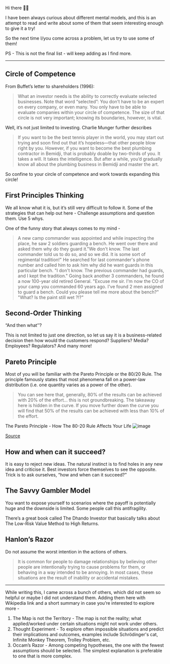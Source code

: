 Hi there 👋🏽

I have been always curious about different mental models, and this is an attempt to read and write about some of them that seem interesting enough to give it a try!

So the next time I/you come across a problem, let us try to use some of them!

PS - This is not the final list - will keep adding as I find more.

---

## Circle of Competence
From Buffet’s letter to shareholders (1996):

> What an investor needs is the ability to correctly evaluate selected businesses. Note that word “selected”: You don’t have to be an expert on every company, or even many. You only have to be able to evaluate companies within your circle of competence. The size of that circle is not very important; knowing its boundaries, however, is vital.

Well, it’s not just limited to investing. Charlie Munger further describes

> If you want to be the best tennis player in the world, you may start out trying and soon find out that it’s hopeless—that other people blow right by you. However, if you want to become the best plumbing contractor in Bemidji, that is probably doable by two-thirds of you. It takes a will. It takes the intelligence. But after a while, you’d gradually know all about the plumbing business in Bemidji and master the art. 

So confine to your circle of competence and work towards expanding this circle!

## First Principles Thinking
We all know what it is, but it’s still very difficult to follow it. Some of the strategies that can help out here - Challenge assumptions and question them. Use 5 whys.

One of the funny story that always comes to my mind -

> A new camp commander was appointed and while inspecting the place, he saw 2 soldiers guarding a bench. He went over there and asked them why do they guard it."We don't know. The last commander told us to do so, and so we did. It is some sort of regimental tradition!" He searched for last commander's phone number and called him to ask him why did he want guards in this particular bench. "I don't know. The previous commander had guards, and I kept the tradition." Going back another 3 commanders, he found a now 100-year old retired General. "Excuse me sir. I'm now the CO of your camp you commanded 60 years ago. I've found 2 men assigned to guard a bench. Could you please tell me more about the bench?" "What? Is the paint still wet ?!?"

## Second-Order Thinking
“And then what’’?

This is not limited to just one direction, so let us say it is a business-related decision then how would the customers respond? Suppliers? Media? Employees? Regulators? And many more!

## Pareto Principle
Most of you will be familiar with the Pareto Principle or the 80/20 Rule. The principle famously states that most phenomena fall on a power-law distribution (i.e. one quantity varies as a power of the other).

> You can see here that, generally, 80% of the results can be achieved with 20% of the effort… this is not groundbreaking. The takeaway here is hidden in the curve. If you move further down the curve you will find that 50% of the results can be achieved with less than 10% of the effort.

The Pareto Principle - How The 80-20 Rule Affects Your Life
![image](https://user-images.githubusercontent.com/10815402/139592099-0c86f2f1-bff6-4bf9-b45d-f49df5141a68.png)

[Source](https://www.time-management-success.com/pareto-principle.html)

## How and when can it succeed?
It is easy to reject new ideas. The natural instinct is to find holes in any new idea and criticise it. Best investors force themselves to see the opposite.
Trick is to ask ourselves, “how and when can it succeed?”

## The Savvy Gambler Model
You want to expose yourself to scenarios where the payoff is potentially huge and the downside is limited. Some people call this antifragility.

There’s a great book called The Dhando Investor that basically talks about The Low-Risk Value Method to High Returns.

## Hanlon’s Razor
Do not assume the worst intention in the actions of others.

> It is common for people to damage relationships by believing other people are intentionally trying to cause problems for them, or behaving in a way intended to be annoying. In most cases, these situations are the result of inability or accidental mistakes.

---

While writing this, I came across a bunch of others, which did not seem so helpful or maybe I did not understand them. Adding them here with Wikipedia link and a short summary in case you’re interested to explore more -

1. The Map is not the Territory - The map is not the reality; what applied/worked under certain situations might not work under others.
2. Thought Experiment - To explore often impossible situations and predict their implications and outcomes, examples include Schrödinger's cat, Infinite Monkey Theorem, Trolley Problem, etc.
3. Occam’s Razor - Among competing hypotheses, the one with the fewest assumptions should be selected. The simplest explanation is preferable to one that is more complex.
